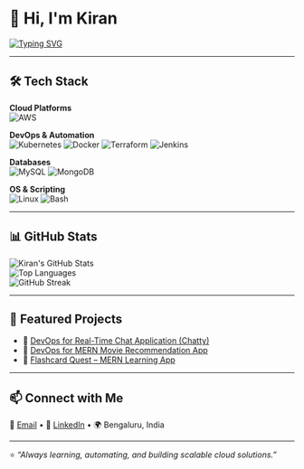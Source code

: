 # 👋 Hi, I'm Kiran  

[![Typing SVG](https://readme-typing-svg.herokuapp.com?color=36BCF7&lines=Cloud+%26+DevOps+Engineer;AWS+%7C+Kubernetes+%7C+Terraform;CI%2FCD+%7C+Automation+%7C+IaC;Always+Learning+%26+Building)](https://git.io/typing-svg)

---

## 🛠️ Tech Stack  

**Cloud Platforms**  
![AWS](https://img.shields.io/badge/AWS-232F3E?style=for-the-badge&logo=amazonaws&logoColor=white)  

**DevOps & Automation**  
![Kubernetes](https://img.shields.io/badge/Kubernetes-326CE5?style=for-the-badge&logo=kubernetes&logoColor=white) 
![Docker](https://img.shields.io/badge/Docker-2496ED?style=for-the-badge&logo=docker&logoColor=white) 
![Terraform](https://img.shields.io/badge/Terraform-7B42BC?style=for-the-badge&logo=terraform&logoColor=white) 
![Jenkins](https://img.shields.io/badge/Jenkins-D24939?style=for-the-badge&logo=jenkins&logoColor=white)  

**Databases**  
![MySQL](https://img.shields.io/badge/MySQL-005C84?style=for-the-badge&logo=mysql&logoColor=white) 
![MongoDB](https://img.shields.io/badge/MongoDB-4EA94B?style=for-the-badge&logo=mongodb&logoColor=white)  

**OS & Scripting**  
![Linux](https://img.shields.io/badge/Linux-FCC624?style=for-the-badge&logo=linux&logoColor=black) 
![Bash](https://img.shields.io/badge/Bash-4EAA25?style=for-the-badge&logo=gnu-bash&logoColor=white)  

---

## 📊 GitHub Stats  

![Kiran's GitHub Stats](https://github-readme-stats.vercel.app/api?username=your-github-username&show_icons=true&theme=tokyonight)  
![Top Languages](https://github-readme-stats.vercel.app/api/top-langs/?username=your-github-username&layout=compact&theme=tokyonight)  
![GitHub Streak](https://streak-stats.demolab.com?user=your-github-username&theme=tokyonight)  

---

## 🚀 Featured Projects  

- 🔹 [DevOps for Real-Time Chat Application (Chatty)](https://github.com/yourusername/chatty-devops)  
- 🔹 [DevOps for MERN Movie Recommendation App](https://github.com/yourusername/movie-recommendation-devops)  
- 🔹 [Flashcard Quest – MERN Learning App](https://github.com/yourusername/flashcard-quest)  

---

## 📫 Connect with Me  

📧 [Email](mailto:kiranrajeev2003@gmail.com) • 💼 [LinkedIn](https://linkedin.com/in/kiran-rajeevkv) • 🌍 Bengaluru, India  

---

⭐️ *“Always learning, automating, and building scalable cloud solutions.”*  
